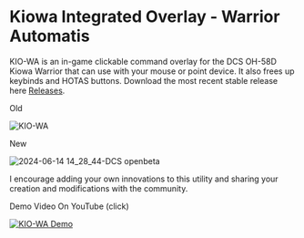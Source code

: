 # Kiowa Integrated Overlay - Warrior Automatis

KIO-WA is an in-game clickable command overlay for the DCS OH-58D Kiowa Warrior that can use with your mouse or point device. 
It also frees up keybinds and HOTAS buttons. Download the most recent stable release here [Releases](https://github.com/asherao/KIO-WA/releases).

Old

![KIO-WA](https://github.com/asherao/KIO-WA/assets/15984377/68170b5a-1335-4257-a124-db878e170d7b)

New

![2024-06-14 14_28_44-DCS openbeta](https://github.com/asherao/KIO-WA/assets/15984377/16e58dcd-db43-441c-99a6-b8f3b3d1ed1e)


I encourage adding your own innovations to this utility and sharing your creation and modifications with the community. 

Demo Video On YouTube (click)

[![KIO-WA Demo](https://img.youtube.com/vi/wVOmkaB1c6A/0.jpg)](https://www.youtube.com/watch?v=wVOmkaB1c6A)
